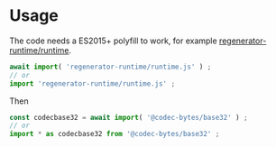 # Usage

The code needs a ES2015+ polyfill to work, for example
[regenerator-runtime/runtime](https://babeljs.io/docs/usage/polyfill).
```js
await import( 'regenerator-runtime/runtime.js' ) ;
// or
import 'regenerator-runtime/runtime.js' ;
```

Then
```js
const codecbase32 = await import( '@codec-bytes/base32' ) ;
// or
import * as codecbase32 from '@codec-bytes/base32' ;
```
